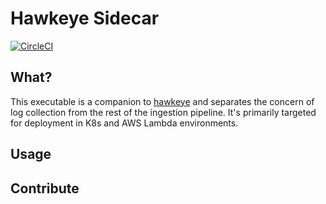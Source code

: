 # Hawkeye Sidecar

[![CircleCI](https://circleci.com/gh/tuplestream/hawkeye-sidecar.svg?style=svg)](https://app.circleci.com/pipelines/github/tuplestream/hawkeye-sidecar)

## What?

This executable is a companion to [hawkeye](https://github.com/tuplestream/hawkeye) and separates the concern of log collection from the rest of the ingestion pipeline. It's primarily targeted for deployment in K8s and AWS Lambda environments.

## Usage

## Contribute
